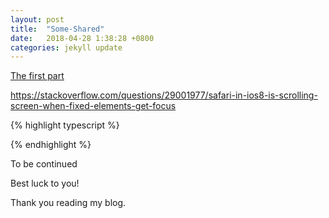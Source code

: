 ```yaml
---
layout: post
title:  "Some-Shared"
date:   2018-04-28 1:38:28 +0800
categories: jekyll update
---
```


[The first part](http://127.0.0.1:4000/jekyll/update/2018/04/25/Learn-Normal-Distribution-by-TDD-1.html)

https://stackoverflow.com/questions/29001977/safari-in-ios8-is-scrolling-screen-when-fixed-elements-get-focus

{% highlight typescript %}

{% endhighlight %}



To be continued

Best luck to you!

Thank you reading my blog.